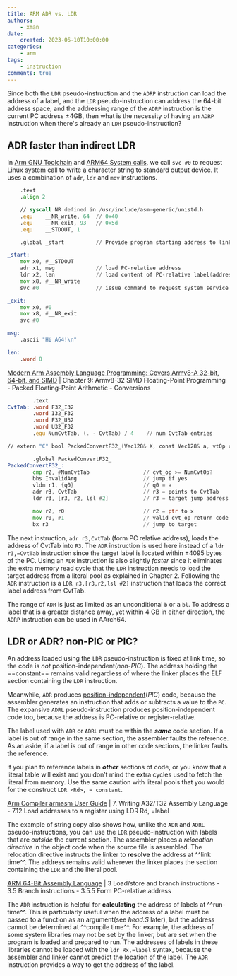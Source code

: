 ```yaml
---
title: ARM ADR vs. LDR
authors:
    - xman
date:
    created: 2023-06-10T10:00:00
categories:
    - arm
tags:
    - instruction
comments: true
---
```


Since both the `LDR` pseudo-instruction and the `ADRP` instruction can load the address of a label, and the `LDR` pseudo-instruction can address the 64-bit address space, and the addressing range of the `ADRP` instruction is the current PC address ±4GB, then what is the necessity of having an `ADRP` instruction when there's already an `LDR` pseudo-instruction?

<!-- more -->

## ADR faster than indirect LDR

In [Arm GNU Toolchain](../toolchain/arm-toolchain.md) and [ARM64 System calls](./a64-svc.md), we call `svc #0` to request Linux system call to write a character string to standard output device. It uses a combination of `adr`, `ldr` and `mov` instructions.

```asm title="write64.s" linenums="1" hl_lines="13 14"
    .text
    .align 2

    // syscall NR defined in /usr/include/asm-generic/unistd.h
    .equ    __NR_write, 64  // 0x40
    .equ    __NR_exit, 93   // 0x5d
    .equ    __STDOUT, 1

    .global _start          // Provide program starting address to linker

_start:
    mov x0, #__STDOUT
    adr x1, msg             // load PC-relative address
    ldr x2, len             // load content of PC-relative label(address)
    mov x8, #__NR_write
    svc #0                  // issue command to request system service

_exit:
    mov x0, #0
    mov x8, #__NR_exit
    svc #0

msg:
    .ascii "Hi A64!\n"

len:
    .word 8
```

[Modern Arm Assembly Language Programming: Covers Armv8-A 32-bit, 64-bit, and SIMD](https://www.amazon.com/Modern-Assembly-Language-Programming-Armv8/dp/1484262662/) | Chapter 9: Armv8-32 SIMD Floating-Point Programming - Packed Floating-Point Arithmetic - Conversions

```asm title="Ch09_03_.s" linenums="1" hl_lines="15 16"
        .text
CvtTab: .word F32_I32
        .word I32_F32
        .word F32_U32
        .word U32_F32
        .equ NumCvtTab, (. - CvtTab) / 4    // num CvtTab entries

// extern "C" bool PackedConvertF32_(Vec128& X, const Vec128& a, vtOp cvt_op);

        .global PackedConvertF32_
PackedConvertF32_:
        cmp r2, #NumCvtTab                 // cvt_op >= NumCvtOp?
        bhs InvalidArg                     // jump if yes
        vldm r1, {q0}                      // q0 = a
        adr r3, CvtTab                     // r3 = points to CvtTab
        ldr r3, [r3, r2, lsl #2]           // r3 = target jump address

        mov r2, r0                         // r2 = ptr to x
        mov r0, #1                         // valid cvt_op return code
        bx r3                              // jump to target
```

The next instruction, `adr r3,CvtTab` (form PC relative address), loads the address of CvtTab into `R3`. The `ADR` instruction is used here instead of a `ldr r3,=CvtTab` instruction since the target label is located within ±4095 bytes of the PC. Using an `ADR` instruction is also slightly *faster* since it eliminates the extra memory read cycle that the `LDR` instruction needs to load the target address from a literal pool as explained in Chapter 2. Following the `ADR` instruction is a `LDR r3,[r3,r2,lsl #2]` instruction that loads the correct label address from CvtTab.

The range of `ADR` is just as limited as an unconditional `b` or a `bl`. To address a label that is a greater distance away, yet within 4 GB in either direction, the `ADRP` instruction can be used in AArch64.

## LDR or ADR? non-PIC or PIC?

An address loaded using the `LDR` pseudo-instruction is fixed at link time, so the code is *not* position-independent(*non-PIC*). The address holding the ==constant== remains valid regardless of where the linker places the ELF section containing the `LDR` instruction.

Meanwhile, `ADR` produces [position-independent](https://en.wikipedia.org/wiki/Position-independent_code)(*PIC*) code, because the assembler generates an instruction that adds or subtracts a value to the `PC`. The expansive `ADRL` pseudo-instruction produces position-independent code too, because the address is PC-relative or register-relative.

The label used with `ADR` or `ADRL` must be within the ***same*** code section. If a label is out of range in the same section, the assembler faults the reference. As an aside, if a label is out of range in other code sections, the linker faults the reference.

if you plan to reference labels in ***other*** sections of code, or you know that a literal table will exist and you don’t mind the extra cycles used to fetch the literal from memory. Use the same caution with literal pools that you would for the construct `LDR <Rd>, = constant`.

[Arm Compiler armasm User Guide](https://developer.arm.com/documentation/dui0801/latest) | 7. Writing A32/T32 Assembly Language - 7.12 Load addresses to a register using LDR Rd, =label

The example of string copy also shows how, unlike the `ADR` and `ADRL` pseudo-instructions, you can use the `LDR` pseudo-instruction with labels that are *outside* the current section. The assembler places a *relocation directive* in the object code when the source file is assembled. The relocation directive instructs the linker to **resolve** the address at ^^link time^^. The address remains valid wherever the linker places the section containing the `LDR` and the literal pool.

[ARM 64-Bit Assembly Language](https://www.amazon.com/64-Bit-Assembly-Language-Larry-Pyeatt/dp/0128192216/) | 3 Load/store and branch instructions - 3.5 Branch instructions - 3.5.5 Form PC-relative address

The `ADR` instruction is helpful for **calculating** the address of labels at ^^run-time^^. This is particularly useful when the address of a label must be passed to a function as an argument(see *head.S* later), but the address cannot be determined at ^^compile time^^. For example, the address of some system libraries may not be set by the linker, but are set when the program is loaded and prepared to run. The addresses of labels in these libraries cannot be loaded with the `ldr Rx,=label` syntax, because the assembler and linker cannot predict the location of the label. The `ADR` instruction provides a way to get the address of the label.
